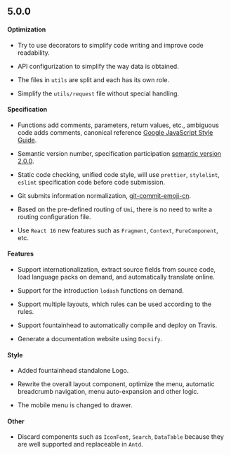 ## 5.0.0

#### Optimization

- Try to use decorators to simplify code writing and improve code readability.

- API configurization to simplify the way data is obtained.

- The files in `utils` are split and each has its own role.

- Simplify the `utils/request` file without special handling.

#### Specification

- Functions add comments, parameters, return values, etc., ambiguous code adds comments, canonical reference [Google JavaScript Style Guide](https://google.github.io/styleguide/jsguide.html#appendices-jsdoc-tag-reference).
  
- Semantic version number, specification participation [semantic version 2.0.0](https://semver.org/lang/zh-CN/).

- Static code checking, unified code style, will use `prettier`, `stylelint`, `eslint` specification code before code submission.

- Git submits information normalization, [git-commit-emoji-cn](https://github.com/liuchengxu/git-commit-emoji-cn).

- Based on the pre-defined routing of `Umi`, there is no need to write a routing configuration file.

- Use `React 16` new features such as `Fragment`, `Context`, `PureComponent`, etc.

#### Features

- Support internationalization, extract source fields from source code, load language packs on demand, and automatically translate online.

- Support for the introduction `lodash` functions on demand.
  
- Support multiple layouts, which rules can be used according to the rules.

- Support fountainhead to automatically compile and deploy on Travis.

- Generate a documentation website using `Docsify`.


#### Style

- Added fountainhead standalone Logo.

- Rewrite the overall layout component, optimize the menu, automatic breadcrumb navigation, menu auto-expansion and other logic.

- The mobile menu is changed to drawer.

#### Other

- Discard components such as `IconFont`, `Search`, `DataTable` because they are well supported and replaceable in `Antd`.